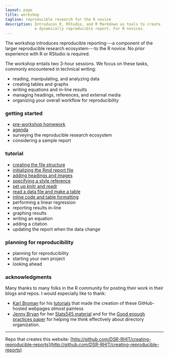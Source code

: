 ```yaml
---
layout: page
title: workshop
tagline: reproducible research for the R novice
description: Introduces R, RStudio, and R Markdown as tools to create
             a dynamically reproducible report. For R novices. 
---
```


The workshop introduces reproducible reporting---a component of the  larger reproducible research ecosystem---to the R novice. No prior experience with R or RStudio is required. 

The workshop entails two 3-hour sessions. We focus on these tasks, commonly encountered in technical writing:

- reading, manipulating, and analyzing data 
- creating tables and graphs 
- writing equations and in-line results 
- managing headings, references, and external media 
- organizing your overall workflow for reproducibility 

### getting started

- [pre-workshop homework](pages/01-pre-workshop-hw.html) 
- [agenda](pages/02-agenda.html) 
- surveying the reproducible research ecosystem 
- considering a sample report 

### tutorial 

- [creating the file structure](pages/03-getting-started.html) 
- [initializing the Rmd report file](pages/04-initialize-Rmd.html) 
- [adding headings and images](pages/05-headings-and-images.html) 
- [specifying a style reference](pages/06-style-reference.html)
- [set up knitr and readr](pages/07-setup-knitr-and-readr.html)
- [read a data file and make a table](pages/08-read-data-make-table.html)
- [inline code and table formatting](pages/09-inline-code.html)
- performing a linear regression  
- reporting results in-line 
- graphing results  
- writing an equation 
- adding a citation 
- updating the report when the data change 

### planning for reproducibility 

- planning for reproducibility 
- starting your own project 
- looking ahead 

### acknowledgments 

Many thanks to many folks in the R community for posting their work in their blogs and repos. I would especially like to thank: 

- [Karl Broman](http://kbroman.org) for his  [tutorials](http://kbroman.org/pages/tutorials.html) that made the creation of these GitHub-hosted webpages *almost* painless 
- [Jenny Bryan](https://github.com/jennybc) for her [Stats545 material](http://stat545.com/) and for the
[Good enough practices  paper](https://swcarpentry.github.io/good-enough-practices-in-scientific-computing/) for helping me think effectively about directory organization.  









---

Repo that creates this website: [http://github.com/DSR-RHIT/creating-reproducible-reports](http://github.com/DSR-RHIT/creating-reproducible-reports) 
